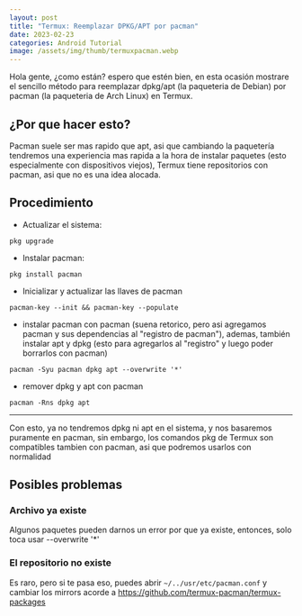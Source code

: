 ```yaml
---
layout: post
title: "Termux: Reemplazar DPKG/APT por pacman"
date: 2023-02-23
categories: Android Tutorial
image: /assets/img/thumb/termuxpacman.webp
---
```


Hola gente, ¿como están? espero que estén bien, en esta ocasión mostrare el sencillo método para reemplazar dpkg/apt (la paqueteria de Debian) por pacman (la paqueteria de Arch Linux) en Termux.

## ¿Por que hacer esto?

Pacman suele ser mas rapido que apt, asi que cambiando la paquetería tendremos una experiencia mas rapida a la hora de instalar paquetes (esto especialmente con dispositivos viejos), Termux tiene repositorios con pacman, asi que no es una idea alocada.

## Procedimiento

- Actualizar el sistema:

```
pkg upgrade
```

- Instalar pacman:

```
pkg install pacman
```

- Inicializar y actualizar las llaves de pacman

```
pacman-key --init && pacman-key --populate
```

- instalar pacman con pacman (suena retorico, pero asi agregamos pacman y sus dependencias al "registro de pacman"), ademas, también instalar apt y dpkg (esto para agregarlos al "registro" y luego poder borrarlos con pacman)

```
pacman -Syu pacman dpkg apt --overwrite '*'
```

- remover dpkg y apt con pacman

```
pacman -Rns dpkg apt 
```

---

Con esto, ya no tendremos dpkg ni apt en el sistema, y nos basaremos puramente en pacman, sin embargo, los comandos pkg de Termux son compatibles tambien con pacman, asi que podremos usarlos con normalidad

## Posibles problemas

### Archivo ya existe

Algunos paquetes pueden darnos un error por que ya existe, entonces, solo toca usar --overwrite '*'

### El repositorio no existe

Es raro, pero si te pasa eso, puedes abrir `~/../usr/etc/pacman.conf` y cambiar los mirrors acorde a https://github.com/termux-pacman/termux-packages